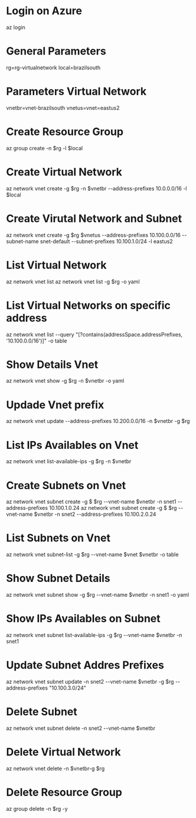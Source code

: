 # Login on Azure
az login

# General Parameters
rg=rg-virtualnetwork
local=brazilsouth

# Parameters Virtual Network
vnetbr=vnet-brazilsouth
vnetus=vnet=eastus2

# Create Resource Group
az group create -n $rg -l $local

# Create Virtual Network 
az network vnet create -g $rg -n $vnetbr --address-prefixes 10.0.0.0/16 -l $local

# Create Virutal Network and Subnet
az network vnet create -g $rg $vnetus --address-prefixes 10.100.0.0/16 --subnet-name snet-default --subnet-prefixes 10.100.1.0/24 -l eastus2

# List Virtual Network
az network vnet list
az network vnet list -g $rg -o yaml

# List Virtual Networks on specific address
az network vnet list --query "[?contains(addressSpace.addressPrefixes, '10.100.0.0/16')]" -o table

# Show Details Vnet
az network vnet show -g $rg -n $vnetbr -o yaml

# Updade Vnet prefix
az network vnet update --address-prefixes 10.200.0.0/16 -n $vnetbr -g $rg

# List IPs Availables on Vnet
az network vnet list-available-ips -g $rg -n $vnetbr

# Create Subnets on Vnet
az network vnet subnet create -g $ $rg --vnet-name $vnetbr -n snet1 --address-prefixes 10.100.1.0.24
az network vnet subnet create -g $ $rg --vnet-name $vnetbr -n snet2 --address-prefixes 10.100.2.0.24

# List Subnets on Vnet
az network vnet subnet-list -g $rg --vnet-name $vnet $vnetbr -o table

# Show Subnet Details
az network vnet subnet show -g $rg --vnet-name $vnetbr -n snet1 -o yaml

# Show IPs Availables on Subnet
az network vnet subnet list-available-ips -g $rg --vnet-name $vnetbr -n snet1

# Update Subnet Addres Prefixes
az network vnet subnet update -n snet2 --vnet-name $vnetbr -g $rg --address-prefixes "10.100.3.0/24"

# Delete Subnet
az network vnet subnet delete -n snet2 --vnet-name $vnetbr

# Delete Virtual Network
az network vnet delete -n $vnetbr-g $rg

# Delete Resource Group
az group delete -n $rg -y